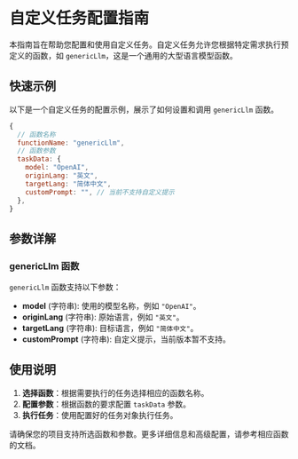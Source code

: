 # 自定义任务配置指南

本指南旨在帮助您配置和使用自定义任务。自定义任务允许您根据特定需求执行预定义的函数，如 `genericLlm`，这是一个通用的大型语言模型函数。

## 快速示例

以下是一个自定义任务的配置示例，展示了如何设置和调用 `genericLlm` 函数。

```javascript
{
  // 函数名称
  functionName: "genericLlm",
  // 函数参数
  taskData: {
    model: "OpenAI",
    originLang: "英文",
    targetLang: "简体中文",
    customPrompt: "", // 当前不支持自定义提示
  },
}
```

## 参数详解

### genericLlm 函数

`genericLlm` 函数支持以下参数：

- **model** (字符串): 使用的模型名称，例如 `"OpenAI"`。
- **originLang** (字符串): 原始语言，例如 `"英文"`。
- **targetLang** (字符串): 目标语言，例如 `"简体中文"`。
- **customPrompt** (字符串): 自定义提示，当前版本暂不支持。

## 使用说明

1. **选择函数**：根据需要执行的任务选择相应的函数名称。
2. **配置参数**：根据函数的要求配置 `taskData` 参数。
3. **执行任务**：使用配置好的任务对象执行任务。

请确保您的项目支持所选函数和参数。更多详细信息和高级配置，请参考相应函数的文档。